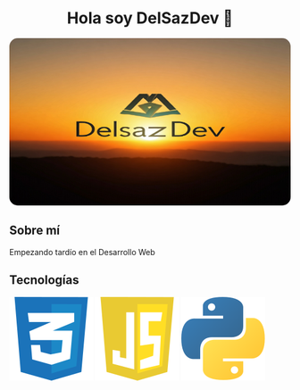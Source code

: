 <div align="center">
  <h1 align="center">Hola soy DelSazDev 👋</h1>
</div>

<div align="center">
  <img src="./ImagenAmanecer.jpg" width="650" height="300" style="border-radius: 15px;"/>
</div>

<div>
 <h2>Sobre mí</h2>
 <p>Empezando tardío en el Desarrollo Web</p>
</div>

<div>
  <h2>Tecnologías</h2>
  <div>
    <img src="./cssLogo.svg">
    <img src="./javascriptLogo.svg">
    <img src="./pythonLogo.svg">
  </div>
</div>


<!--
**DelSazDev/DelSazDev** is a ✨ _special_ ✨ repository because its `README.md` (this file) appears on your GitHub profile.

Here are some ideas to get you started:

- 🔭 I’m currently working on ...
- 🌱 I’m currently learning ...
- 👯 I’m looking to collaborate on ...
- 🤔 I’m looking for help with ...
- 💬 Ask me about ...
- 📫 How to reach me: ...
- 😄 Pronouns: ...
- ⚡ Fun fact: ...
-->
